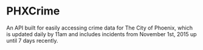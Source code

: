 # PHXCrime
An API built for easily accessing crime data for The City of Phoenix, which is updated daily by 11am and includes incidents from November 1st, 2015 up until 7 days recently.
